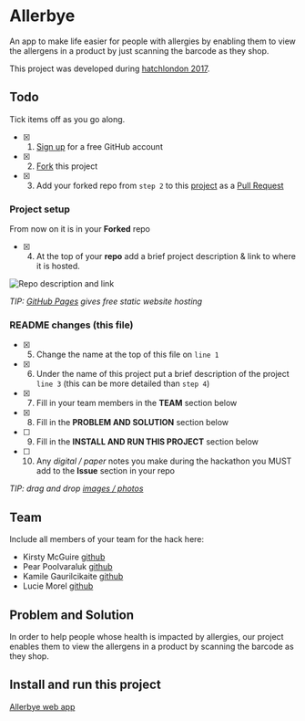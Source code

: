 # Allerbye

An app to make life easier for people with allergies by enabling them to view the allergens in a product by just scanning the barcode as they shop.

This project was developed during [hatchlondon 2017](http://hatchlondon.io).

## Todo

Tick items off as you go along.

- [x] 1. [Sign up](https://help.github.com/articles/signing-up-for-a-new-github-account/) for a free GitHub account
- [x] 2. [Fork](https://help.github.com/articles/fork-a-repo/) this project
- [x] 3. Add your forked repo from `step 2` to this [project](https://github.com/SheCanCodeHQ/hatchlondon-2017-projects) as a [Pull Request](https://help.github.com/articles/about-pull-requests/)

### Project setup

From now on it is in your **Forked** repo

- [x] 4. At the top of your **repo** add a brief project description & link to where it is hosted.

![Repo description and link](https://user-images.githubusercontent.com/624760/33160443-57e86a96-d014-11e7-8488-52592fc69a81.png)

*TIP: [GitHub Pages](https://pages.github.com) gives free static website hosting*

### README changes (this file)

- [x] 5. Change the name at the top of this file on `line 1`
- [x] 6. Under the name of this project put a brief description of the project `line 3` (this can be more detailed than `step 4`)
- [x] 7. Fill in your team members in the **TEAM** section below
- [x] 8. Fill in the **PROBLEM AND SOLUTION** section below
- [ ] 9. Fill in the **INSTALL AND RUN THIS PROJECT** section below
- [ ] 10. Any *digital / paper* notes you make during the hackathon you MUST add to the **Issue** section in your repo

*TIP: drag and drop [images / photos](https://help.github.com/articles/file-attachments-on-issues-and-pull-requests/)*

## Team

Include all members of your team for the hack here:

* Kirsty McGuire [github](https://github.com/kirstyhmcguire)
* Pear Poolvaraluk [github](https://github.com/pearviracha)
* Kamile Gaurilcikaite [github](https://github.com/kamileg94)
* Lucie Morel [github](https://github.com/LucieMorelA)

## Problem and Solution

In order to help people whose health is impacted by allergies, our project enables them to view the allergens in a product by scanning the barcode as they shop.

## Install and run this project

[Allerbye web app](https://kirstyhmcguire.github.io/AllergyApp.html)
